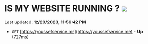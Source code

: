 # IS MY WEBSITE RUNNING ? [![](https://img.shields.io/static/v1?label=Sponsor&message=%E2%9D%A4&logo=GitHub&color=%23fe8e86)](https://github.com/sponsors/<username>)

Last updated: **12/29/2023, 11:56:42 PM**

- `GET` [https://youssefservice.me](https://youssefservice.me) - **Up** (727ms)
